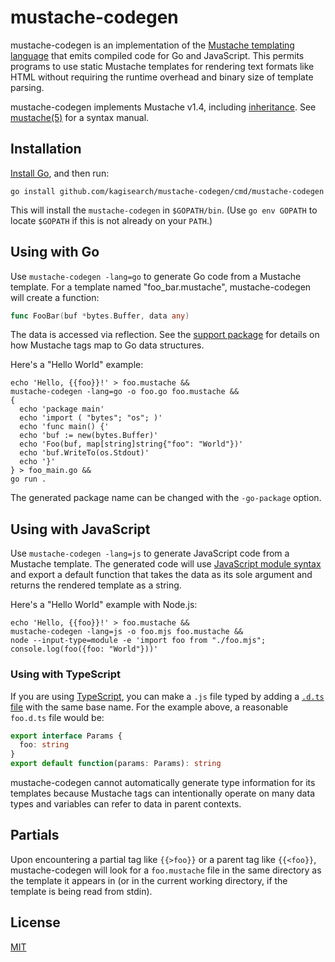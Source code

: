 # mustache-codegen

mustache-codegen is an implementation of the [Mustache templating language][]
that emits compiled code for Go and JavaScript.
This permits programs to use static Mustache templates
for rendering text formats like HTML
without requiring the runtime overhead and binary size of template parsing.

mustache-codegen implements Mustache v1.4, including [inheritance][].
See [mustache(5)][] for a syntax manual.

[Mustache templating language]: https://mustache.github.io/
[inheritance]: https://mustache.github.io/mustache.5.html#Parents
[mustache(5)]: https://mustache.github.io/mustache.5.html

## Installation

[Install Go][], and then run:

```shell
go install github.com/kagisearch/mustache-codegen/cmd/mustache-codegen
```

This will install the `mustache-codegen` in `$GOPATH/bin`.
(Use `go env GOPATH` to locate `$GOPATH` if this is not already on your `PATH`.)

[Install Go]: https://go.dev/dl/

## Using with Go

Use `mustache-codegen -lang=go` to generate Go code from a Mustache template.
For a template named "foo_bar.mustache",
mustache-codegen will create a function:

```go
func FooBar(buf *bytes.Buffer, data any)
```

The data is accessed via reflection.
See the [support package][Go support package] for details on how Mustache tags
map to Go data structures.

Here's a "Hello World" example:

```shell
echo 'Hello, {{foo}}!' > foo.mustache &&
mustache-codegen -lang=go -o foo.go foo.mustache &&
{
  echo 'package main'
  echo 'import ( "bytes"; "os"; )'
  echo 'func main() {'
  echo 'buf := new(bytes.Buffer)'
  echo 'Foo(buf, map[string]string{"foo": "World"})'
  echo 'buf.WriteTo(os.Stdout)'
  echo '}'
} > foo_main.go &&
go run .
```

The generated package name can be changed with the `-go-package` option.

[Go support package]: https://pkg.go.dev/github.com/kagisearch/mustache-codegen/go/mustache

## Using with JavaScript

Use `mustache-codegen -lang=js` to generate JavaScript code from a Mustache template.
The generated code will use [JavaScript module syntax][]
and export a default function that takes the data as its sole argument
and returns the rendered template as a string.

Here's a "Hello World" example with Node.js:

```shell
echo 'Hello, {{foo}}!' > foo.mustache &&
mustache-codegen -lang=js -o foo.mjs foo.mustache &&
node --input-type=module -e 'import foo from "./foo.mjs"; console.log(foo({foo: "World"}))'
```

[JavaScript module syntax]: https://developer.mozilla.org/en-US/docs/Web/JavaScript/Guide/Modules

### Using with TypeScript

If you are using [TypeScript][],
you can make a `.js` file typed by adding a [`.d.ts` file][] with the same base name.
For the example above, a reasonable `foo.d.ts` file would be:

```typescript
export interface Params {
  foo: string
}
export default function(params: Params): string
```

mustache-codegen cannot automatically generate type information for its templates
because Mustache tags can intentionally operate on many data types
and variables can refer to data in parent contexts.

[TypeScript]: https://www.typescriptlang.org/
[`.d.ts` file]: https://www.typescriptlang.org/docs/handbook/declaration-files/introduction.html

## Partials

Upon encountering a partial tag like `{{>foo}}` or a parent tag like `{{<foo}}`,
mustache-codegen will look for a `foo.mustache` file
in the same directory as the template it appears in
(or in the current working directory, if the template is being read from stdin).

## License

[MIT](LICENSE)
